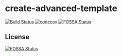 # create-advanced-template

[![Build Status](https://www.travis-ci.com/martuuamengual/create-advanced-template.svg?branch=master)](https://www.travis-ci.com/martuuamengual/create-advanced-template)
[![codecov](https://codecov.io/gh/martuuamengual/create-advanced-template/branch/master/graph/badge.svg?token=OTWW85ZSZB)](https://codecov.io/gh/martuuamengual/create-advanced-template)
[![FOSSA Status](https://app.fossa.com/api/projects/git%2Bgithub.com%2Fmartuuamengual%2Fcreate-advanced-template.svg?type=shield)](https://app.fossa.com/projects/git%2Bgithub.com%2Fmartuuamengual%2Fcreate-advanced-template?ref=badge_shield)


## License
[![FOSSA Status](https://app.fossa.com/api/projects/git%2Bgithub.com%2Fmartuuamengual%2Fcreate-advanced-template.svg?type=large)](https://app.fossa.com/projects/git%2Bgithub.com%2Fmartuuamengual%2Fcreate-advanced-template?ref=badge_large)